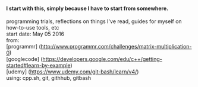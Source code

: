 #### I start with this, simply because I have to start from somewhere.   
programming trials, reflections on things I've read, guides for myself on how-to-use tools, etc  
start date: May 05 2016  
from:  
[programmr] (http://www.programmr.com/challenges/matrix-multiplication-0)  
[googlecode] (https://developers.google.com/edu/c++/getting-started#learn-by-example)  
[udemy] (https://www.udemy.com/git-bash/learn/v4/)  
using: cpp.sh, git, githhub, gitbash  

